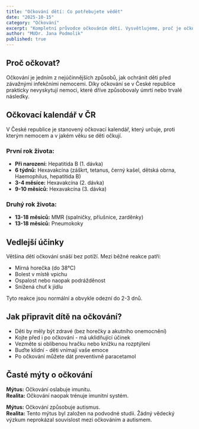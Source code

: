 ```yaml
---
title: "Očkování dětí: Co potřebujete vědět"
date: "2025-10-15"
category: "Očkování"
excerpt: "Kompletní průvodce očkováním dětí. Vysvětlujeme, proč je očkování důležité, jaké vakcíny jsou povinné a jak připravit dítě na očkování."
author: "MUDr. Jana Podmolik"
published: true
---
```


## Proč očkovat?

Očkování je jedním z nejúčinnějších způsobů, jak ochránit děti před závažnými infekčními nemocemi. Díky očkování se v České republice prakticky nevyskytují nemoci, které dříve způsobovaly úmrtí nebo trvalé následky.

## Očkovací kalendář v ČR

V České republice je stanovený očkovací kalendář, který určuje, proti kterým nemocem a v jakém věku se děti očkují.

### První rok života:

- **Při narození:** Hepatitida B (1. dávka)
- **6 týdnů:** Hexavakcína (záškrt, tetanus, černý kašel, dětská obrna, Haemophilus, hepatitida B)
- **3-4 měsíce:** Hexavakcína (2. dávka)
- **9-10 měsíců:** Hexavakcína (3. dávka)

### Druhý rok života:

- **13-18 měsíců:** MMR (spalničky, příušnice, zarděnky)
- **13-18 měsíců:** Pneumokoky

## Vedlejší účinky

Většina dětí očkování snáší bez potíží. Mezi běžné reakce patří:

- Mírná horečka (do 38°C)
- Bolest v místě vpichu
- Ospalost nebo naopak podrážděnost
- Snížená chuť k jídlu

Tyto reakce jsou normální a obvykle odezní do 2-3 dnů.

## Jak připravit dítě na očkování?

- Děti by měly být zdravé (bez horečky a akutního onemocnění)
- Kojte před i po očkování - má uklidňující účinek
- Vezměte si oblíbenou hračku nebo knížku na rozptýlení
- Buďte klidní - děti vnímají vaše emoce
- Po očkování můžete dát preventivně paracetamol

## Časté mýty o očkování

**Mýtus:** Očkování oslabuje imunitu.  
**Realita:** Očkování naopak trénuje imunitní systém.

**Mýtus:** Očkování způsobuje autismus.  
**Realita:** Tento mýtus byl založen na podvodné studii. Žádný vědecký výzkum neprokázal souvislost mezi očkováním a autismem.
